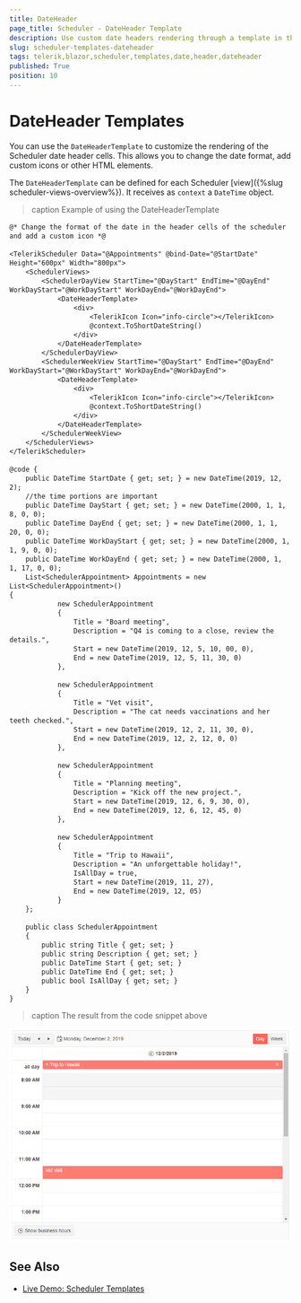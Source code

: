 ```yaml
---
title: DateHeader
page_title: Scheduler - DateHeader Template
description: Use custom date headers rendering through a template in the scheduler for Blazor.
slug: scheduler-templates-dateheader
tags: telerik,blazor,scheduler,templates,date,header,dateheader
published: True
position: 10
---
```


# DateHeader Templates

You can use the `DateHeaderTemplate` to customize the rendering of the Scheduler date header cells. This allows you to change the date format, add custom icons or other HTML elements.

The `DateHeaderTemplate` can be defined for each Scheduler [view]({%slug scheduler-views-overview%}). It receives as `context` a `DateTime` object. 

>caption Example of using the DateHeaderTemplate

````CSHTML
@* Change the format of the date in the header cells of the scheduler and add a custom icon *@

<TelerikScheduler Data="@Appointments" @bind-Date="@StartDate" Height="600px" Width="800px">
    <SchedulerViews>
        <SchedulerDayView StartTime="@DayStart" EndTime="@DayEnd" WorkDayStart="@WorkDayStart" WorkDayEnd="@WorkDayEnd">
            <DateHeaderTemplate>
                <div>
                    <TelerikIcon Icon="info-circle"></TelerikIcon>
                    @context.ToShortDateString()
                </div>
            </DateHeaderTemplate>
        </SchedulerDayView>
        <SchedulerWeekView StartTime="@DayStart" EndTime="@DayEnd" WorkDayStart="@WorkDayStart" WorkDayEnd="@WorkDayEnd">
            <DateHeaderTemplate>
                <div>
                    <TelerikIcon Icon="info-circle"></TelerikIcon>
                    @context.ToShortDateString()
                </div>
            </DateHeaderTemplate>
        </SchedulerWeekView>
    </SchedulerViews>
</TelerikScheduler>

@code {
    public DateTime StartDate { get; set; } = new DateTime(2019, 12, 2);
    //the time portions are important
    public DateTime DayStart { get; set; } = new DateTime(2000, 1, 1, 8, 0, 0);
    public DateTime DayEnd { get; set; } = new DateTime(2000, 1, 1, 20, 0, 0);
    public DateTime WorkDayStart { get; set; } = new DateTime(2000, 1, 1, 9, 0, 0);
    public DateTime WorkDayEnd { get; set; } = new DateTime(2000, 1, 1, 17, 0, 0);
    List<SchedulerAppointment> Appointments = new List<SchedulerAppointment>()
{
            new SchedulerAppointment
            {
                Title = "Board meeting",
                Description = "Q4 is coming to a close, review the details.",
                Start = new DateTime(2019, 12, 5, 10, 00, 0),
                End = new DateTime(2019, 12, 5, 11, 30, 0)
            },

            new SchedulerAppointment
            {
                Title = "Vet visit",
                Description = "The cat needs vaccinations and her teeth checked.",
                Start = new DateTime(2019, 12, 2, 11, 30, 0),
                End = new DateTime(2019, 12, 2, 12, 0, 0)
            },

            new SchedulerAppointment
            {
                Title = "Planning meeting",
                Description = "Kick off the new project.",
                Start = new DateTime(2019, 12, 6, 9, 30, 0),
                End = new DateTime(2019, 12, 6, 12, 45, 0)
            },

            new SchedulerAppointment
            {
                Title = "Trip to Hawaii",
                Description = "An unforgettable holiday!",
                IsAllDay = true,
                Start = new DateTime(2019, 11, 27),
                End = new DateTime(2019, 12, 05)
            }
    };

    public class SchedulerAppointment
    {
        public string Title { get; set; }
        public string Description { get; set; }
        public DateTime Start { get; set; }
        public DateTime End { get; set; }
        public bool IsAllDay { get; set; }
    }
}
````

>caption The result from the code snippet above

![Appointment templates in the scheduler](images/scheduler-dateheadertemplate-example.png)

## See Also

 * [Live Demo: Scheduler Templates](https://demos.telerik.com/blazor-ui/scheduler/templates)


